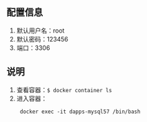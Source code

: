 ## 配置信息

1. 默认用户名：root
2. 默认密码：123456
3. 端口：3306

## 说明
1. 查看容器：```$ docker container ls```
2. 进入容器：
   ```
    docker exec -it dapps-mysql57 /bin/bash
   ```


